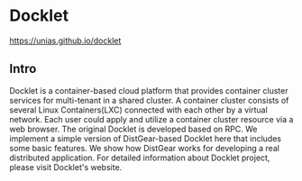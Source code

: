 # Docklet 

https://unias.github.io/docklet

## Intro

Docklet is a container-based cloud platform that provides container cluster services for multi-tenant in a shared cluster. A container cluster consists of several Linux Containers(LXC) connected with each other by a virtual network. Each user could apply and utilize a container cluster resource via a web browser. The original Docklet is developed based on RPC. We implement a simple version of DistGear-based Docklet here that includes some basic features. We show how DistGear works for developing a real distributed application. For detailed information about Docklet project, please visit Docklet's website.
